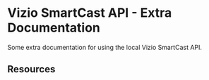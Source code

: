 # Vizio SmartCast API - Extra Documentation
Some extra documentation for using the local Vizio SmartCast API.

## Resources
